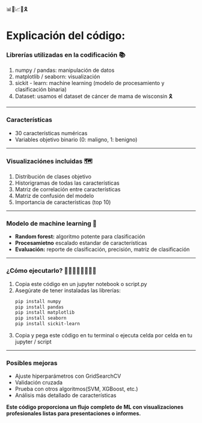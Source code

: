 📊🧠📈💊🎗️

# **Explicación del código:**


### **Librerías utilizadas en la codificación** 📚
1.   numpy / pandas: manipulación de datos
1.   matplotlib / seaborn: visualización
2.   sickit - learn: machine learning (modelo de procesamiento y clasificación binaria)
2.   Dataset: usamos el dataset de cáncer de mama de wisconsin 🎗️
______________________________________________________
### **Características**
*   30 características numéricas
*   Variables objetivo binario (0: maligno, 1: benigno)
_______________________________________________________

### **Visualizaciónes incluidas** 🗺️

1.   Distribución de clases objetivo
1.   Historigramas de todas las características
1.   Matriz de correlación entre características
2.   Matriz de confusión del modelo
2.   Importancia de características (top 10)

____________________________________________

### **Modelo de machine learning** 🧠

*   **Random forest:** algoritmo potente para clasificación
*   **Procesamietno** escalado estandar de características
*   **Evaluación:** reporte de clasificación, precisión, matriz de clasificación
 __________________________________________

### **¿Cómo ejecutarlo?** 👨🏻‍💻👨🏻‍💻🦾🚀
1.   Copia este código en un jupyter notebook o script.py
2.   Asegúrate de tener instaladas las librerías:
     ```bash
     pip install numpy
     pip install pandas
     pip install matplotlib
     pip install seaborn
     pip install sickit-learn
     ```
3.   Copia y pega este código en tu terminal o ejecuta celda por celda en tu jupyter / script
____________________________________
### **Posibles mejoras**
- Ajuste hiperparámetros con GridSearchCV
- Validación cruzada
- Prueba con otros algoritmos(SVM, XGBoost, etc.)
- Análisis más detallado de características


**Este código proporciona un flujo completo de ML con visualizaciones profesionales listas para presentaciones o informes.** 
